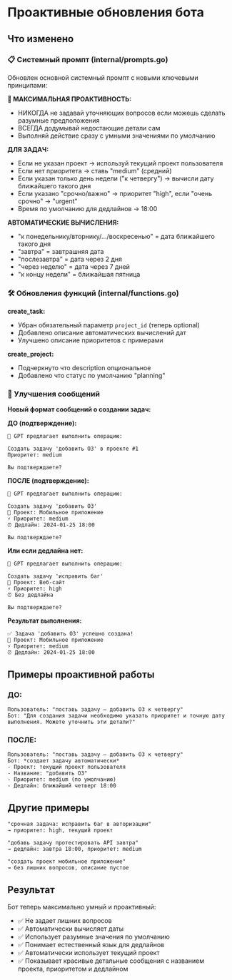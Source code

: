 # Проактивные обновления бота

## Что изменено

### 📋 Системный промпт (internal/prompts.go)

Обновлен основной системный промпт с новыми ключевыми принципами:

**🚀 МАКСИМАЛЬНАЯ ПРОАКТИВНОСТЬ:**
- НИКОГДА не задавай уточняющих вопросов если можешь сделать разумные предположения
- ВСЕГДА додумывай недостающие детали сам
- Выполняй действие сразу с умными значениями по умолчанию

**ДЛЯ ЗАДАЧ:**
- Если не указан проект → используй текущий проект пользователя
- Если нет приоритета → ставь "medium" (средний)
- Если указан только день недели ("к четвергу") → вычисли дату ближайшего такого дня
- Если указано "срочно/важно" → приоритет "high", если "очень срочно" → "urgent"
- Время по умолчанию для дедлайнов → 18:00

**АВТОМАТИЧЕСКИЕ ВЫЧИСЛЕНИЯ:**
- "к понедельнику/вторнику/.../воскресенью" = дата ближайшего такого дня
- "завтра" = завтрашняя дата
- "послезавтра" = дата через 2 дня  
- "через неделю" = дата через 7 дней
- "к концу недели" = ближайшая пятница

### 🛠️ Обновления функций (internal/functions.go)

**create_task:**
- Убран обязательный параметр `project_id` (теперь optional)
- Добавлено описание автоматических вычислений дат
- Улучшено описание приоритетов с примерами

**create_project:**
- Подчеркнуто что description опциональное
- Добавлено что статус по умолчанию "planning"

### 💬 Улучшения сообщений

**Новый формат сообщений о создании задач:**

**ДО (подтверждение):**
```
🤖 GPT предлагает выполнить операцию:

Создать задачу 'добавить O3' в проекте #1
Приоритет: medium

Вы подтверждаете?
```

**ПОСЛЕ (подтверждение):**
```
🤖 GPT предлагает выполнить операцию:

Создать задачу 'добавить O3'
📁 Проект: Мобильное приложение
⚡ Приоритет: medium
⏰ Дедлайн: 2024-01-25 18:00

Вы подтверждаете?
```

**Или если дедлайна нет:**
```
🤖 GPT предлагает выполнить операцию:

Создать задачу 'исправить баг'
📁 Проект: Веб-сайт
⚡ Приоритет: high
⏰ Без дедлайна

Вы подтверждаете?
```

**Результат выполнения:**
```
✅ Задача 'добавить O3' успешно создана!
📁 Проект: Мобильное приложение
⚡ Приоритет: medium
⏰ Дедлайн: 2024-01-25 18:00
```

## Примеры проактивной работы

### ДО:
```
Пользователь: "поставь задачу – добавить O3 к четвергу"
Бот: "Для создания задачи необходимо указать приоритет и точную дату выполнения. Можете уточнить эти детали?"
```

### ПОСЛЕ:
```
Пользователь: "поставь задачу – добавить O3 к четвергу"
Бот: *создает задачу автоматически*
- Проект: текущий проект пользователя
- Название: "добавить O3"
- Приоритет: medium (по умолчанию)
- Дедлайн: ближайший четверг 18:00
```

## Другие примеры

```
"срочная задача: исправить баг в авторизации"
→ приоритет: high, текущий проект

"добавь задачу протестировать API завтра"  
→ дедлайн: завтра 18:00, приоритет: medium

"создать проект мобильное приложение"
→ без лишних вопросов, описание пустое
```

## Результат

Бот теперь максимально умный и проактивный:
- ✅ Не задает лишних вопросов
- ✅ Автоматически вычисляет даты
- ✅ Использует разумные значения по умолчанию
- ✅ Понимает естественный язык для дедлайнов
- ✅ Автоматически использует текущий проект
- ✅ Показывает красивые детальные сообщения с названием проекта, приоритетом и дедлайном 